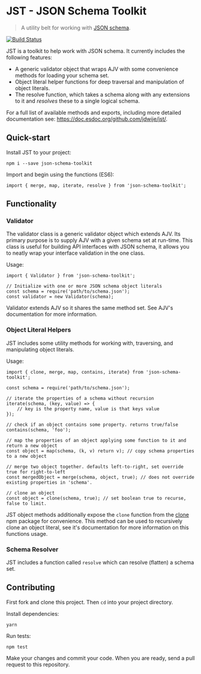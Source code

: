 JST - JSON Schema Toolkit
===

> A utility belt for working with [JSON schema](http://json-schema.org/).

[![Build Status](https://travis-ci.org/jdwije/jst.svg?branch=master)](https://travis-ci.org/jdwije/jst)

JST is a toolkit to help work with JSON schema. It currently includes the
following features:

- A generic validator object that wraps AJV with some convenience methods for
  loading your schema set.
- Object literal helper functions for deep traversal and manipulation of object
  literals.
- The resolve function, which takes a schema along with any extensions to it and
  _resolves_ these to a single logical schema.

For a full list of available methods and exports, including more detailed
documentation see: https://doc.esdoc.org/github.com/jdwije/jst/.

## Quick-start

Install JST to your project:
```
npm i --save json-schema-toolkit
```

Import and begin using the functions (ES6):
```
import { merge, map, iterate, resolve } from 'json-schema-toolkit';
```

## Functionality

### Validator

The validator class is a generic validator object which extends AJV. Its primary
purpose is to supply AJV with a given schema set at run-time. This class is
useful for building API interfaces with JSON schema, it allows you to neatly
wrap your interface validation in the one class.

Usage:

```
import { Validator } from 'json-schema-toolkit';

// Initialize with one or more JSON schema object literals
const schema = require('path/to/schema.json');
const validator = new Validator(schema);
```

Validator extends AJV so it shares the same method set. See AJV's documentation
for more information.

### Object Literal Helpers

JST includes some utility methods for working with, traversing, and manipulating
object literals.

Usage:

```
import { clone, merge, map, contains, iterate} from 'json-schema-toolkit';

const schema = require('path/to/schema.json');

// iterate the properties of a schema without recursion
iterate(schema, (key, value) => {
    // key is the property name, value is that keys value
});

// check if an object contains some property. returns true/false
contains(schema, 'foo');

// map the properties of an object applying some function to it and return a new object
const object = map(schema, (k, v) return v); // copy schema properties to a new object

// merge two object together. defaults left-to-right, set override true for right-to-left
const mergedObject = merge(schema, object, true); // does not override existing properties in 'schema'.

// clone an object
const object = clone(schema, true); // set boolean true to recurse, false to limit.
```

JST object methods additionally expose the `clone` function from
the [clone](https://github.com/pvorb/node-clone) npm package for
convenience. This method can be used to recursively clone an object literal, see
it's documentation for more information on this functions usage.

### Schema Resolver

JST includes a function called `resolve` which can resolve (flatten) a schema
set.

## Contributing

First fork and clone this project. Then `cd` into your project directory.

Install dependencies:
```
yarn
```

Run tests:
```
npm test
```

Make your changes and commit your code. When you are ready, send a pull request
to this repository.


